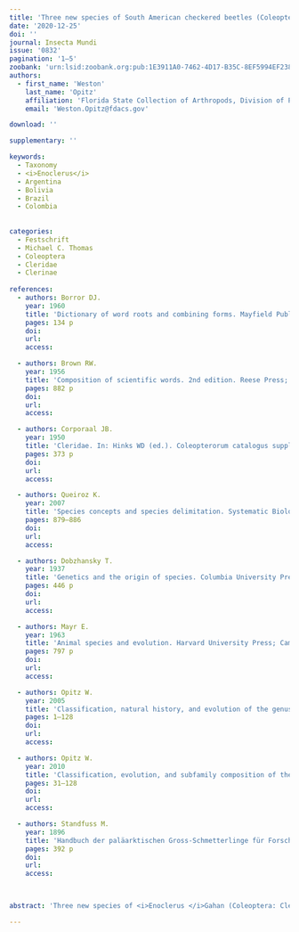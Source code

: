 ```yaml
---
title: 'Three new species of South American checkered beetles (Coleoptera: Cleridae: Clerinae)'
date: '2020-12-25'
doi: ''
journal: Insecta Mundi
issue: '0832'
pagination: '1–5'
zoobank: 'urn:lsid:zoobank.org:pub:1E3911A0-7462-4D17-B35C-8EF5994EF238'
authors:
  - first_name: 'Weston'
    last_name: 'Opitz'
    affiliation: 'Florida State Collection of Arthropods, Division of Plant Industry/Entomology, Florida Department of Agriculture and Consumer Services, 1911 SW 34th Street, Gainesville, FL 32608, USA'
    email: 'Weston.Opitz@fdacs.gov'

download: ''

supplementary: ''

keywords:
  - Taxonomy
  - <i>Enoclerus</i>
  - Argentina
  - Bolivia
  - Brazil
  - Colombia
  
  
categories:
  - Festschrift
  - Michael C. Thomas
  - Coleoptera
  - Cleridae
  - Clerinae
  
references:
  - authors: Borror DJ.
    year: 1960
    title: 'Dictionary of word roots and combining forms. Mayfield Publishing Company; California, United States of America'
    pages: 134 p
    doi: 
    url: 
    access: 

  - authors: Brown RW.
    year: 1956
    title: 'Composition of scientific words. 2nd edition. Reese Press; Baltimore, MD, United States of America'
    pages: 882 p
    doi: 
    url: 
    access: 

  - authors: Corporaal JB.
    year: 1950
    title: 'Cleridae. In: Hinks WD (ed.). Coleopterorum catalogus supplementa, Pars 23 (editio secunda). W. Junk; The Hague, The Netherlands'
    pages: 373 p
    doi: 
    url: 
    access: 

  - authors: Queiroz K.
    year: 2007
    title: 'Species concepts and species delimitation. Systematic Biology 56(6)'
    pages: 879–886
    doi: 
    url: 
    access: 

  - authors: Dobzhansky T.
    year: 1937
    title: 'Genetics and the origin of species. Columbia University Press; New York, New York, United States of America'
    pages: 446 p
    doi: 
    url: 
    access: 

  - authors: Mayr E.
    year: 1963
    title: 'Animal species and evolution. Harvard University Press; Cambridge, Massachusetts, United States of America'
    pages: 797 p
    doi: 
    url: 
    access: 

  - authors: Opitz W.
    year: 2005
    title: 'Classification, natural history, and evolution of the genus <i>Aphelocerus </i>Kirsch (Coleoptera: Cleridae: Clerinae). Bulletin of the American Museum of Natural History 293'
    pages: 1–128
    doi: 
    url: 
    access: 

  - authors: Opitz W.
    year: 2010
    title: 'Classification, evolution, and subfamily composition of the Cleridae, and generic content and key of the subfamilies (Coleoptera: Cleroidea). Entomologica Basiliensia et Collectionis Frey 32'
    pages: 31–128
    doi: 
    url: 
    access: 

  - authors: Standfuss M.
    year: 1896
    title: 'Handbuch der paläarktischen Gross-Schmetterlinge für Forscher und Sammler. Gustav Fischer; Jena, Germany'
    pages: 392 p
    doi: 
    url: 
    access: 

 

abstract: 'Three new species of <i>Enoclerus </i>Gahan (Coleoptera: Cleridae) are described and illustrated. They are: <i>Enoclerus minas </i>Opitz from Colombia and Brazil, <i>E. salta </i>Opitz from Argentina, and <i>E. thomasi </i>Opitz from Bolivia.'

---
```


